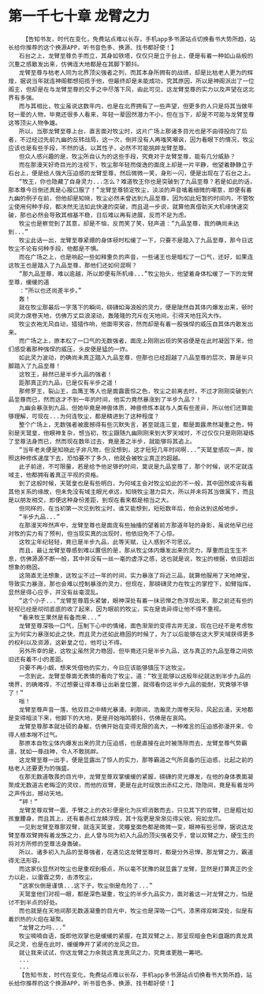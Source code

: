 # 第一千七十章 龙臂之力
        【告知书友，时代在变化，免费站点难以长存，手机app多书源站点切换看书大势所趋，站长给你推荐的这个换源APP，听书音色多、换源、找书都好使！】
       石台之上，龙臂至尊负手而立，其身如铁塔，仅仅只是立于台上，便是有着一种如山岳般的沉重之感散发出来，仿佛连大地都是在其脚下颤抖。
       龙臂至尊与枯老人同为北界顶尖强者之列，而其本身所拥有的战绩，却是比枯老人更为的辉煌，据说当年就连神阁都想招揽于他，但最终却是未能成功，究其原因，所以是神阁派出了一位阁主，但却是在与龙臂至尊的交手之中尽落下风，由此可见，这龙臂至尊的实力以及声望在这北界有多强。
       而与其相比，牧尘虽说这数年内，也是在北界拥有了一些声望，但更多的人只是将其当做年轻一辈的人物，毕竟还很多人看来，年轻一辈固然潜力不小，但在当下，却是不可能与龙臂至尊这等顶尖人物争雄。
       所以，当那龙臂至尊上台，直言面对牧尘时，这片广场上那诸多目光也是不由得投向了后者，不过经过先前九幽的反转战局，这一次，倒并没有人再嗤笑嘲讽，因为看眼下的情况，牧尘应该也是有些手段，不然的话，以其性子，必然不可能挑衅龙臂至尊。
       但众人感兴趣的是，牧尘所自认为的这些手段，究竟对于龙臂至尊，能有几分威胁？
       而在那漫天好奇目光的注视下，牧尘那年轻而俊逸的面庞上却是一片平静，他望着静静立于石台上，便是给人强大压迫感的龙臂至尊，然后微微一笑，身形一闪，便是出现在了石台之上。
       “牧王，你也隐藏了自身灵力...怎么？难道牧王你也是突破到了九品至尊？若是如此的话，那本尊今日倒还真是心服口服了！”龙臂至尊锁定牧尘，淡淡的声音噙着细微的嘲意，即便有着九幽的例子在前，但他却是知晓，牧尘必然未曾达到九品至尊，因为如此短暂的时间内，不管牧尘使用何种手段，都决然无法如此快速的突破，而且退一步说，就算他真借助天大机缘快速突破，那也必然会导致其根基不稳，日后难以再有进展，反而不足为虑。
       牧尘也是察觉到了其意，却是不恼，反而笑了笑，轻声道：“九品至尊，我的确尚未达到...”
       牧尘此话一出，龙臂至尊紧绷的身体顿时松缓了一下，只要不是踏入了九品至尊，那今日这牧尘不论有何种手段，他都是不惧。
       而在广场之上，也是响起一些如释重负的声音，一些诸王也是暗松了一口气，还好，如果连这牧王也是踏入了九品至尊，那他们还如何混啊？
       “那九品至尊，难以逾越，所以即便有所机缘...”牧尘抬头，他望着身体松缓了一下的龙臂至尊，缓缓的道
       ：“所以也还尚差半步。”
       轰！
       就在牧尘那最后一字落下的瞬间，磅礴如海浪般的灵力，便是陡然自其体内爆发出来，顿时间灵力席卷天地，仿佛万丈巨浪滚动，轰隆隆的充斥在天地间，引得天地狂风大作。
       牧尘衣袍无风自动，猎猎作响，他面带笑容，然而却是有着一股强悍的威压自其体内散发出来。
       而广场之上，原本松了一口气的无数强者，面庞上刚刚出现的笑容便是在此时凝固下来，他们感受着那种强悍的威压，头皮便是猛的一炸。
       如此灵力波动，的确尚未真正踏入九品至尊，但那也已经超越了八品至尊的层次，算是半只脚踏入了九品至尊！
       这牧王，赫然已是半步九品的强者！
       距那真正的九品，已是仅有半步之遥！
       那修罗王，裂山王，血鹰王等人也是面露震惊之色，牧尘之前离去时，不过才刚刚突破到六品至尊而已，然而这才不到一年的时间，他实力竟然暴涨到了半步九品？！
       九幽会暴涨到九品，但她毕竟是神兽体质，神兽修炼本就与人类有些差异，所以他们还算能够理解，可现在...为何连牧尘，都是精进到了这种程度？
       整个广场上，无数强者被震撼得有些沉默失言，甚至就连三皇，都是面露肃然凝重之色，特别是天鹫皇，他眼神复杂，想当初，牧尘跟随九幽刚刚来到大罗天域时，不过仅仅只是刚刚凝练了至尊法身而已，然而现在数年过去，竟是差之半步，就能够将其追上。
       “当年老夫便是知晓此子非凡物，但没想到，这才短短几年时间啊...”天鹫皇感叹一声，按照这种修炼速度下去，恐怕要不了多久，他就会被牧尘真正的超越。
       此子前途，不可限量，若是给予他足够的时间，莫说是九品至尊了，那个时候，说不定就连域主，他都拥有着真正平视的资格。
       到了这般时候，天鹫皇也是有些明白，为何域主会对牧尘如此的不一般，其中固然或许有着其他关系的缘故，但未免没有域主眼光卓远，知晓牧尘潜力巨大，所以并未将其当做属下，而且是以朋友相交，即便这种身份差距，到现在看来都是相当之大。
       但同样的，在当初第一次见到牧尘时，谁又能想到，短短数年后，他会达到这般地步。
       “半步九品...”
       在那漫天哗然声中，龙臂至尊也是面庞有些抽搐的望着前方那道年轻的身影，虽说他早已经对牧的实力有了预判，但当现实真的出现时，他依旧免不了心惊。
       这牧尘年纪轻轻，竟已是半步九品，此等天赋，让人感到不可思议。
       而且，最让龙臂至尊感到难以置信的是，那从牧尘体内爆发出来的灵力，厚重而且生生不息，仿佛源源不断一般，其中并没有一丝一毫的虚浮之感，这也就是说，牧尘的根据，依旧超出想象的稳固。
       这简直无法想象，这牧尘不过一年的时间，实力暴涨了将近三品，就算他服用了天地神宝，导致实力暴涨，那也会难以控制暴涨的灵力，但现在，那磅礴灵力在牧尘的掌控下，如臂指挥，显然是得心应手，并没有丝毫混乱。
       “这个小子...”龙臂至尊眉头紧皱，眼神深处有着一抹忌惮之色浮现出来，那之前还有些的轻视已经是彻彻底底的收了起来，因为眼前的牧尘，实在是诡异得让他不得不重视。
       “看来牧王果然是有备而来...”
       龙臂至尊深吸一口气，压制下心中的情绪，面色渐渐的变得古井无波，现在已经不是考虑牧尘为何实力暴涨如此之快，而且灵力还如此稳固的时候了，为了以后能够在这大罗天域获得更多的权利以及资源，这新皇之位，他可让不得。
       另外所幸的是，这牧尘虽然灵力稳固，但毕竟还只是半步九品，这与真正的九品至尊之间依旧还有着不小的差距。
       只要不再小觑，想来凭借他的实力，今日应该能够镇压下这牧尘。
       一念到此，龙臂至尊面无表情的看向了牧尘，道：“牧王能够以这般年纪就达到半步九品的境界，的确难得，不过想要让得本尊让出新皇位置，就得看你这半步九品的能耐，究竟够不够了！”
       嗡！
       龙臂至尊声音一落，他双目之中精光暴涌，刹那间，浩瀚灵力席卷天际，风起云涌，天地都是变得暗淡下来，他脚下的大地，更是开始嗡鸣颤抖，仿佛是在哀鸣。
       龙臂至尊那本就壮硕的身躯，仿佛开始在变得无限的高大，一种难言的压迫感弥漫开来，令得人根本喘不过气。
       那原本自牧尘体内爆发出来的灵力压迫感，也是直接在此时被荡除而去，龙臂至尊气势霸道，犹如一尊战神，令人不敢挑衅。
       这龙臂至尊一出手，便是显露出了惊人的实力，那等霸道之气所具备的压迫感，比起之前的枯老人还要更为的强盛。
       在那无数道敬畏的目光中，龙臂至尊双掌缓缓的紧握，磅礴的灵光爆发，在他的身体表面凝聚成无数道古老晦涩的灵纹，而他的双臂，更是在此时绽放出赤红之光，隐隐间，竟是有着龙吟之声传出，撼动天地。
       “砰！”
       龙臂至尊双臂一震，手臂之上的衣衫便是化为灰烬消散而去，只见其下的双臂，已是粗壮如孩童腰身，而且其上，还有着赤红龙鳞浮现，其十指更是渐渐见得尖锐，宛如龙爪。
       一见到龙臂至尊那双臂，就连天鹫皇，灵瞳皇面色都是微微一变，眼神有些忌惮，据说这龙臂至尊双臂拥有着龙族之力，此人曾与同为初入九品的顶尖强者交手，曾以双臂之力，硬生生的将对方所修的至尊法身轰破。
       所以，诸多初入九品的至尊强者，在遇见这龙臂至尊时，都是分外忌惮，那龙臂之力，霸道得无法形容。
       而这家伙显然对牧尘也是重视到极点，所以毫不犹豫的就显露了龙臂，显然是打算真正的全力以赴，以雷霆之势，击溃牧尘。
       “这家伙倒是谨慎...这下子，牧尘倒是危险了...”
       天鹫皇他们对视一眼，都是深色凝重，牧尘的半步九品实力，面对着这一对龙臂之力，怕是讨不到半点的好处。
       而也就是在天地间那无数道凝重的目光中，牧尘也是深吸一口气，漆黑得双眸深处，似是有着炽热的火焰在凝聚。
       “龙臂之力吗...”
       牧尘喃喃自语，旋即他双掌也是缓缓的紧握，在其双臂之上，那呈现暗金色彩盘踞的真龙真凤之灵，也是在此时，缓缓睁开了紧闭的龙凤之目。
       就让我来试试，你这龙臂之力余我这真龙真凤之力，究竟谁更胜一筹吧。
       ...
       ...
       【告知书友，时代在变化，免费站点难以长存，手机app多书源站点切换看书大势所趋，站长给你推荐的这个换源APP，听书音色多、换源、找书都好使！】